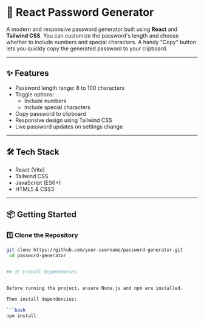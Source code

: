 # 🔐 React Password Generator

A modern and responsive password generator built using **React** and **Tailwind CSS**. You can customize the password's length and choose whether to include numbers and special characters. A handy "Copy" button lets you quickly copy the generated password to your clipboard.

---

## ✨ Features

- Password length range: 8 to 100 characters
- Toggle options:
  - Include numbers
  - Include special characters
- Copy password to clipboard
- Responsive design using Tailwind CSS
- Live password updates on settings change

---

## 🛠️ Tech Stack

- React (Vite)
- Tailwind CSS
- JavaScript (ES6+)
- HTML5 & CSS3

---

## 📦 Getting Started

### 1️⃣ Clone the Repository

````bash
git clone https://github.com/your-username/password-generator.git
 cd password-generator


## 📦 Install Dependencies


Before running the project, ensure Node.js and npm are installed.

Then install dependencies:

```bash
npm install
````
